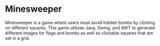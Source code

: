 # Minesweeper 
Minesweeper is a game where users must avoid hidden bombs by clicking on different squares. This game utilizes Java, Swing, and AWT to generate different images for flags and bombs as well as clickable squares that are set in a grid. 
